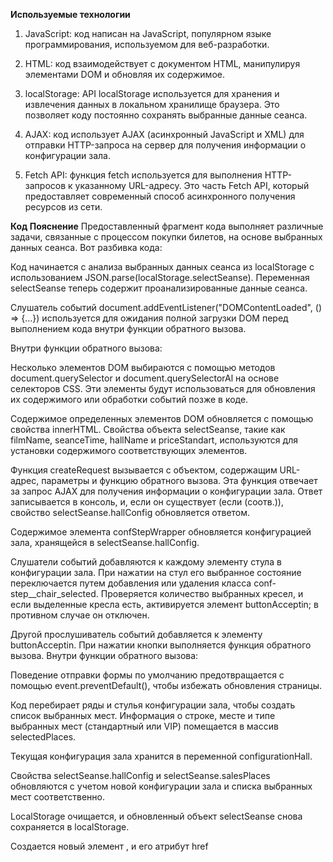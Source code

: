 **Используемые технологии**
1. JavaScript: код написан на JavaScript, популярном языке программирования, используемом для веб-разработки.

2. HTML: код взаимодействует с документом HTML, манипулируя элементами DOM и обновляя их содержимое.

3. localStorage: API localStorage используется для хранения и извлечения данных в локальном хранилище браузера. Это позволяет коду постоянно сохранять выбранные данные сеанса.

4. AJAX: код использует AJAX (асинхронный JavaScript и XML) для отправки HTTP-запроса на сервер для получения информации о конфигурации зала.

5. Fetch API: функция fetch используется для выполнения HTTP-запросов к указанному URL-адресу. Это часть Fetch API, который предоставляет современный способ асинхронного получения ресурсов из сети.

**Код Пояснение**
Предоставленный фрагмент кода выполняет различные задачи, связанные с процессом покупки билетов, на основе выбранных данных сеанса. Вот разбивка кода:

Код начинается с анализа выбранных данных сеанса из localStorage с использованием JSON.parse(localStorage.selectSeanse). Переменная selectSeanse теперь содержит проанализированные данные сеанса.

Слушатель событий document.addEventListener("DOMContentLoaded", () => {...}) используется для ожидания полной загрузки DOM перед выполнением кода внутри функции обратного вызова.

Внутри функции обратного вызова:

Несколько элементов DOM выбираются с помощью методов document.querySelector и document.querySelectorAl на основе селекторов CSS. Эти элементы будут использоваться для обновления их содержимого или обработки событий позже в коде.

Содержимое определенных элементов DOM обновляется с помощью свойства innerHTML. Свойства объекта selectSeanse, такие как filmName, seanceTime, hallName и priceStandart, используются для установки содержимого соответствующих элементов.

Функция createRequest вызывается с объектом, содержащим URL-адрес, параметры и функцию обратного вызова. Эта функция отвечает за запрос AJAX для получения информации о конфигурации зала. Ответ записывается в консоль, и, если он существует (если (соотв.)), свойство selectSeanse.hallConfig обновляется ответом.

Содержимое элемента confStepWrapper обновляется конфигурацией зала, хранящейся в selectSeanse.hallConfig.

Слушатели событий добавляются к каждому элементу стула в конфигурации зала. При нажатии на стул его выбранное состояние переключается путем добавления или удаления класса conf-step__chair_selected. Проверяется количество выбранных кресел, и если выделенные кресла есть, активируется элемент buttonAcceptin; в противном случае он отключен.

Другой прослушиватель событий добавляется к элементу buttonAcceptin. При нажатии кнопки выполняется функция обратного вызова. Внутри функции обратного вызова:

Поведение отправки формы по умолчанию предотвращается с помощью event.preventDefault(), чтобы избежать обновления страницы.

Код перебирает ряды и стулья конфигурации зала, чтобы создать список выбранных мест. Информация о строке, месте и типе выбранных мест (стандартный или VIP) помещается в массив selectedPlaces.

Текущая конфигурация зала хранится в переменной configurationHall.

Свойства selectSeanse.hallConfig и selectSeanse.salesPlaces обновляются с учетом новой конфигурации зала и списка выбранных мест соответственно.

LocalStorage очищается, и обновленный объект selectSeanse снова сохраняется в localStorage.

Создается новый элемент <a>, и его атрибут href